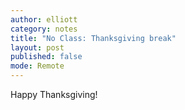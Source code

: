 ```yaml
---
author: elliott
category: notes
title: "No Class: Thanksgiving break"
layout: post
published: false
mode: Remote
---
```


Happy Thanksgiving!




